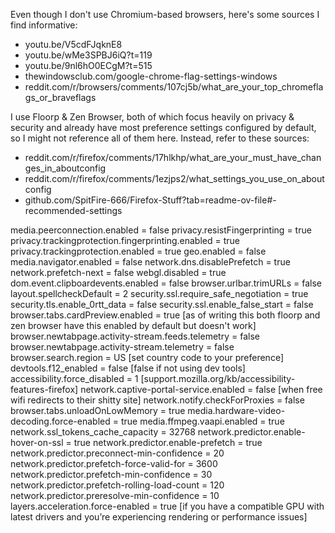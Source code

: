 Even though I don't use Chromium-based browsers, here's some sources I find informative:
- youtu.be/V5cdFJqknE8
- youtu.be/wMe3SPBJ6iQ?t=119
- youtu.be/9nl6hO0ECgM?t=515
- thewindowsclub.com/google-chrome-flag-settings-windows
- reddit.com/r/browsers/comments/107cj5b/what_are_your_top_chromeflags_or_braveflags

I use Floorp & Zen Browser, both of which focus heavily on privacy & security and already have most preference settings configured by default, so I might not reference all of them here. Instead, refer to these sources:
- reddit.com/r/firefox/comments/17hlkhp/what_are_your_must_have_changes_in_aboutconfig
- reddit.com/r/firefox/comments/1ezjps2/what_settings_you_use_on_aboutconfig
- github.com/SpitFire-666/Firefox-Stuff?tab=readme-ov-file#-recommended-settings

media.peerconnection.enabled = false
privacy.resistFingerprinting = true
privacy.trackingprotection.fingerprinting.enabled = true
privacy.trackingprotection.enabled = true
geo.enabled = false
media.navigator.enabled = false
network.dns.disablePrefetch = true
network.prefetch-next = false
webgl.disabled = true
dom.event.clipboardevents.enabled = false
browser.urlbar.trimURLs = false
layout.spellcheckDefault = 2
security.ssl.require_safe_negotiation = true
security.tls.enable_0rtt_data = false
security.ssl.enable_false_start = false
browser.tabs.cardPreview.enabled = true [as of writing this both floorp and zen browser have this enabled by default but doesn't work]
browser.newtabpage.activity-stream.feeds.telemetry = false
browser.newtabpage.activity-stream.telemetry = false
browser.search.region = US [set country code to your preference]
devtools.f12_enabled = false [false if not using dev tools]
accessibility.force_disabled = 1 [support.mozilla.org/kb/accessibility-features-firefox]
network.captive-portal-service.enabled = false [when free wifi redirects to their shitty site]
network.notify.checkForProxies = false
browser.tabs.unloadOnLowMemory = true
media.hardware-video-decoding.force-enabled = true
media.ffmpeg.vaapi.enabled = true
network.ssl_tokens_cache_capacity = 32768
network.predictor.enable-hover-on-ssl = true
network.predictor.enable-prefetch = true
network.predictor.preconnect-min-confidence = 20
network.predictor.prefetch-force-valid-for = 3600
network.predictor.prefetch-min-confidence = 30
network.predictor.prefetch-rolling-load-count = 120
network.predictor.preresolve-min-confidence = 10
layers.acceleration.force-enabled = true [if you have a compatible GPU with latest drivers and you’re experiencing rendering or performance issues]
